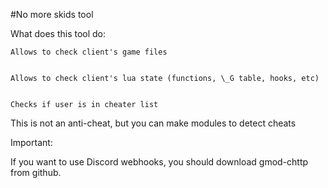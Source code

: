 #No more skids tool


What does this tool do:


	Allows to check client's game files


	Allows to check client's lua state (functions, \_G table, hooks, etc)


	Checks if user is in cheater list


This is not an anti-cheat, but you can make modules to detect cheats


Important:

If you want to use Discord webhooks, you should download gmod-chttp from github.